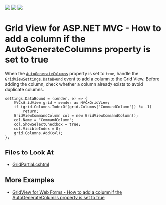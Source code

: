 <!-- default badges list -->
![](https://img.shields.io/endpoint?url=https://codecentral.devexpress.com/api/v1/VersionRange/128549718/14.1.3%2B)
[![](https://img.shields.io/badge/Open_in_DevExpress_Support_Center-FF7200?style=flat-square&logo=DevExpress&logoColor=white)](https://supportcenter.devexpress.com/ticket/details/E20054)
[![](https://img.shields.io/badge/📖_How_to_use_DevExpress_Examples-e9f6fc?style=flat-square)](https://docs.devexpress.com/GeneralInformation/403183)
<!-- default badges end -->
# Grid View for ASP.NET MVC - How to add a column if the AutoGenerateColumns property is set to true

When the [`AutoGenerateColumns`](https://docs.devexpress.com/AspNet/DevExpress.Web.ASPxGridView.AutoGenerateColumns) property is set to `true`, handle the [`GridViewSettings.DataBound`](http://docs.devexpress.devx/AspNetMvc/DevExpress.Web.Mvc.GridSettingsBase.DataBound) event to add a column to the Grid View. Before adding the column, check whether a column already exists to avoid duplicate columns.

```cshtml
settings.DataBound = (sender, e) => {
    MVCxGridView grid = sender as MVCxGridView;
    if (grid.Columns.IndexOf(grid.Columns["CommandColumn"]) != -1)
        return;
    GridViewCommandColumn col = new GridViewCommandColumn();
    col.Name = "CommandColumn";
    col.ShowSelectCheckbox = true;
    col.VisibleIndex = 0;
    grid.Columns.Add(col);
};
```

## Files to Look At

- [GridPartial.cshtml](./CS/AddColumnAtRunTime/Views/Shared/GridPartial.cshtml)

## More Examples

- [GridView for Web Forms - How to add a column if the AutoGenerateColumns property is set to true](https://github.com/DevExpress-Examples/aspxgridview-how-to-add-a-column-if-the-autogeneratecolumns-property-is-set-to-true-e3587)
